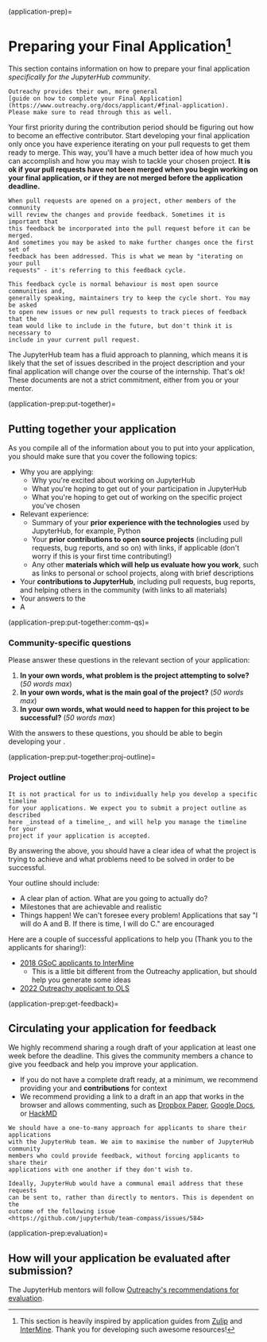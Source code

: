 (application-prep)=

# Preparing your Final Application[^1]

[^1]:
    This section is heavily inspired by application guides from
    [Zulip](https://zulip.readthedocs.io/en/latest/outreach/apply.html) and
    [InterMine](http://intermine.org/internships/guidance/students-applying-outreachy/).
    Thank you for developing such awesome resources!

This section contains information on how to prepare your final application
_specifically for the JupyterHub community_.

```{seealso}
Outreachy provides their own, more general
[guide on how to complete your Final Application](https://www.outreachy.org/docs/applicant/#final-application).
Please make sure to read through this as well.
```

Your first priority during the contribution period should be figuring out how
to become an effective contributor. Start developing your final application only
once you have experience iterating on your pull requests to get them ready to
merge. This way, you'll have a much better idea of how much you can accomplish
and how you may wish to tackle your chosen project. **It is ok if your pull
requests have not been merged when you begin working on your final application,
or if they are not merged before the application deadline.**

```{note} What does iterating on your pull request mean?
When pull requests are opened on a project, other members of the community
will review the changes and provide feedback. Sometimes it is important that
this feedback be incorporated into the pull request before it can be merged.
And sometimes you may be asked to make further changes once the first set of
feedback has been addressed. This is what we mean by "iterating on your pull
requests" - it's referring to this feedback cycle.

This feedback cycle is normal behaviour is most open source communities and,
generally speaking, maintainers try to keep the cycle short. You may be asked
to open new issues or new pull requests to track pieces of feedback that the
team would like to include in the future, but don't think it is necessary to
include in your current pull request.
```

The JupyterHub team has a fluid approach to planning, which means it is likely
that the set of issues described in the project description and your final
application will change over the course of the internship. That's ok! These
documents are not a strict commitment, either from you or your mentor.

(application-prep:put-together)=

## Putting together your application

As you compile all of the information about you to put into your application,
you should make sure that you cover the following topics:

- Why you are applying:
  - Why you're excited about working on JupyterHub
  - What you're hoping to get out of your participation in JupyterHub
  - What you're hoping to get out of working on the specific project you've chosen
- Relevant experience:
  - Summary of your **prior experience with the technologies** used by JupyterHub,
    for example, Python
  - Your **prior contributions to open source projects** (including pull requests,
    bug reports, and so on) with links, if applicable (don't worry if this is
    your first time contributing!)
  - Any other **materials which will help us evaluate how you work**, such as
    links to personal or school projects, along with brief descriptions
- Your **contributions to JupyterHub**, including pull requests, bug reports, and
  helping others in the community (with links to all materials)
- Your answers to the [](application-prep:put-together:comm-qs)
- A [](application-prep:put-together:proj-outline)

(application-prep:put-together:comm-qs)=

### Community-specific questions

Please answer these questions in the relevant section of your application:

1. **In your own words, what problem is the project attempting to solve?**
   (_50 words max_)
2. **In your own words, what is the main goal of the project?** (_50 words max_)
3. **In your own words, what would need to happen for this project to be
   successful?** (_50 words max_)

With the answers to these questions, you should be able to begin developing your
[](application-prep:put-together:proj-outline).

(application-prep:put-together:proj-outline)=

### Project outline

```{attention}
It is not practical for us to individually help you develop a specific timeline
for your applications. We expect you to submit a project outline as described
here _instead of a timeline_, and will help you manage the timeline for your
project if your application is accepted.
```

By answering the [](application-prep:put-together:comm-qs) above, you should
have a clear idea of what the project is trying to achieve and what problems
need to be solved in order to be successful.

Your outline should include:

- A clear plan of action. What are you going to actually do?
- Milestones that are achievable and realistic
- Things happen! We can't foresee every problem! Applications that say "I will
  do A and B. If there is time, I will do C." are encouraged

Here are a couple of successful applications to help you (Thank you to the applicants
for sharing!):

- [2018 GSoC applicants to InterMine](https://github.com/nupurgunwant/GSoC-Proposal)
  - This is a little bit different from the Outreachy application, but should
    help you generate some ideas
- [2022 Outreachy applicant to OLS](https://docs.google.com/document/d/1CBGxozCCEdysdO-WXkmJtXchOZ3QiTUM-9jMtxqNKSg/edit?usp=sharing)

(application-prep:get-feedback)=

## Circulating your application for feedback

We highly recommend sharing a rough draft of your application at least one week
before the deadline. This gives the community members a chance to give you
feedback and help you improve your application.

- If you do not have a complete draft ready, at a minimum, we recommend providing
  your **[](application-prep:put-together:proj-outline)** and **contributions**
  for context
- We recommend providing a link to a draft in an app that works in the browser
  and allows commenting, such as [Dropbox Paper](https://www.dropbox.com/paper/start),
  [Google Docs](https://www.google.co.uk/docs/about/), or [HackMD](https://hackmd.io)

```{admonition} TODO
We should have a one-to-many approach for applicants to share their applications
with the JupyterHub team. We aim to maximise the number of JupyterHub community
members who could provide feedback, without forcing applicants to share their
applications with one another if they don't wish to.

Ideally, JupyterHub would have a communal email address that these requests
can be sent to, rather than directly to mentors. This is dependent on the
outcome of the following issue
<https://github.com/jupyterhub/team-compass/issues/584>
```

(application-prep:evaluation)=

## How will your application be evaluated after submission?

The JupyterHub mentors will follow
[Outreachy's recommendations for evaluation](https://www.outreachy.org/docs/applicant/#contribution-evaluation).

